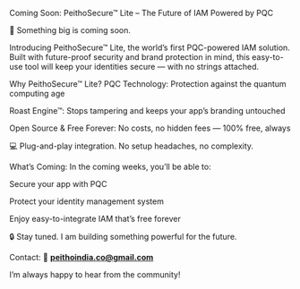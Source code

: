 Coming Soon: PeithoSecure™ Lite – The Future of IAM Powered by PQC

🚨 Something big is coming soon.

Introducing PeithoSecure™ Lite, the world’s first PQC-powered IAM solution. Built with future-proof security and brand protection in mind, this easy-to-use tool will keep your identities secure — with no strings attached.

Why PeithoSecure™ Lite?
PQC Technology: Protection against the quantum computing age

Roast Engine™: Stops tampering and keeps your app’s branding untouched

Open Source & Free Forever: No costs, no hidden fees — 100% free, always

💻 Plug-and-play integration. No setup headaches, no complexity.

What’s Coming:
In the coming weeks, you’ll be able to:

Secure your app with PQC

Protect your identity management system

Enjoy easy-to-integrate IAM that’s free forever

🔒 Stay tuned. I am building something powerful for the future.

Contact:
📧 **peithoindia.co@gmail.com**

I’m always happy to hear from the community!
